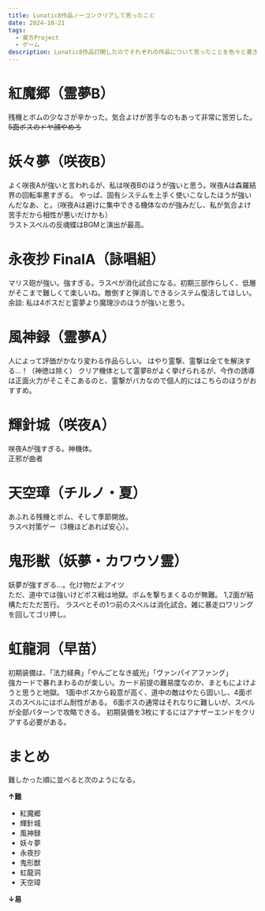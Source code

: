 ```yaml
---
title: Lunatic8作品ノーコンクリアして思ったこと
date: 2024-10-21
tags: 
  - 東方Project
  - ゲーム
description: Lunatic8作品打開したのでそれぞれの作品について思ったことを色々と書き留めておく。
---
```


# 紅魔郷（霊夢B）
残機とボムの少なさが辛かった。気合よけが苦手なのもあって非常に苦労した。~~5面ボスのドヤ顔やめろ~~

# 妖々夢（咲夜B）
よく咲夜Aが強いと言われるが、私は咲夜Bのほうが強いと思う。咲夜Aは森羅結界の回転率悪すぎる。
やっぱ、固有システムを上手く使いこなしたほうが強いんだなあ、と。（咲夜Aは避けに集中できる機体なのが強みだし、私が気合よけ苦手だから相性が悪いだけかも）<br>
ラストスペルの反魂蝶はBGMと演出が最高。

# 永夜抄 FinalA（詠唱組）
マリス砲が強い。強すぎる。ラスペが消化試合になる。初期三部作らしく、低層がそこまで難しくて楽しいね。敵倒すと弾消しできるシステム復活してほしい。<br>
余談: 私は4ボスだと霊夢より魔理沙のほうが強いと思う。

# 風神録（霊夢A）
人によって評価がかなり変わる作品らしい。
はやり霊撃、霊撃は全てを解決する...！（神徳は除く）
クリア機体として霊夢Bがよく挙げられるが、今作の誘導は正面火力がそこそこあるのと、霊撃がバカなので個人的にはこちらのほうがおすすめ。

# 輝針城（咲夜A）
咲夜Aが強すぎる。神機体。<br>
正邪が曲者

# 天空璋（チルノ・夏）
あふれる残機とボム、そして季節開放。<br>
ラスペ対策ゲー（3機ほどあれば安心）。

# 鬼形獣（妖夢・カワウソ霊）
妖夢が強すぎる...。化け物だよアイツ<br>
ただ、道中では強いけどボス戦は地獄。ボムを撃ちまくるのが無難。
1,2面が結構ただただ苦行。
ラスペとその1つ前のスペルは消化試合。雑に暴走ロワリングを回してゴリ押し。

# 虹龍洞（早苗）
初期装備は、「法力経典」「やんごとなき威光」「ヴァンパイアファング」<br>
強カードで暴れまわるのが楽しい。カード前提の難易度なのか、まともによけようと思うと地獄。
1面中ボスから殺意が高く、道中の敵はやたら固いし、4面ボスのスペルにはボム耐性がある。
6面ボスの通常はそれなりに難しいが、スペルが全部パターンで攻略できる。
初期装備を3枚にするにはアナザーエンドをクリアする必要がある。

# まとめ
難しかった順に並べると次のようになる。<br>

**↑難**

- 紅魔郷
- 輝針城
- 風神録
- 妖々夢
- 永夜抄
- 鬼形獣
- 虹龍洞
- 天空璋

**↓易**
